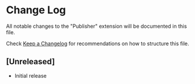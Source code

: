 # Change Log

All notable changes to the "Publisher" extension will be documented in this file.

Check [Keep a Changelog](http://keepachangelog.com/) for recommendations on how to structure this file.

## [Unreleased]

- Initial release